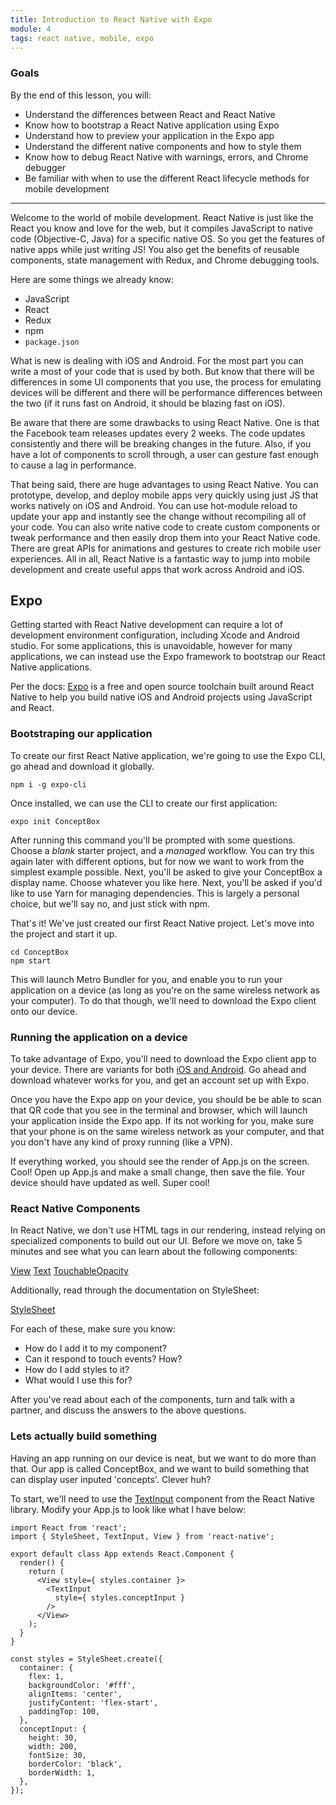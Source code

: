 ```yaml
---
title: Introduction to React Native with Expo
module: 4
tags: react native, mobile, expo
---
```


### Goals

By the end of this lesson, you will:

* Understand the differences between React and React Native
* Know how to bootstrap a React Native application using Expo
* Understand how to preview your application in the Expo app
* Understand the different native components and how to style them
* Know how to debug React Native with warnings, errors, and Chrome debugger
* Be familiar with when to use the different React lifecycle methods for mobile development

---

Welcome to the world of mobile development. React Native is just like the React you know and love for the web, but it compiles JavaScript to native code (Objective-C, Java) for a specific native OS. So you get the features of native apps while just writing JS! You also get the benefits of reusable components, state management with Redux, and Chrome debugging tools.

Here are some things we already know:

- JavaScript
- React
- Redux
- npm
- `package.json`

What is new is dealing with iOS and Android. For the most part you can write a most of your code that is used by both. But know that there will be differences in some UI components that you use, the process for emulating devices will be different and there will be performance differences between the two (if it runs fast on Android, it should be blazing fast on iOS).

Be aware that there are some drawbacks to using React Native. One is that the Facebook team releases updates every 2 weeks. The code updates consistently and there will be breaking changes in the future. Also, if you have a lot of components to scroll through, a user can gesture fast enough to cause a lag in performance.

That being said, there are huge advantages to using React Native. You can prototype, develop, and deploy mobile apps very quickly using just JS that works natively on iOS and Android. You can use hot-module reload to update your app and instantly see the change without recompiling all of your code. You can also write native code to create custom components or tweak performance and then easily drop them into your React Native code. There are great APIs for animations and gestures to create rich mobile user experiences. All in all, React Native is a fantastic way to jump into mobile development and create useful apps that work across Android and iOS.

## Expo

Getting started with React Native development can require a lot of development
environment configuration, including Xcode and Android studio. For some
applications, this is unavoidable, however for many applications, we can instead
use the Expo framework to bootstrap our React Native applications.

Per the docs: [Expo](https://expo.io/) is a free and open source toolchain 
built around React Native to help you build native iOS and Android projects 
using JavaScript and React.

### Bootstraping our application

To create our first React Native application, we're going to use the Expo CLI,
go ahead and download it globally.

`npm i -g expo-cli`

Once installed, we can use the CLI to create our first application:

`expo init ConceptBox`

After running this command you'll be prompted with some questions. Choose a
*blank* starter project, and a *managed* workflow. You can try this again later
with different options, but for now we want to work from the simplest example
possible. Next, you'll be asked to give your ConceptBox a display name.
Choose whatever you like here. Next, you'll be asked if you'd like to use Yarn
for managing dependencies. This is largely a personal choice, but we'll say no,
and just stick with npm.

That's it! We've just created our first React Native project. Let's move into
the project and start it up.

```
cd ConceptBox
npm start
```

This will launch Metro Bundler for you, and enable you to run your application
on a device (as long as you're on the same wireless network as your computer).
To do that though, we'll need to download the Expo client onto our device.

### Running the application on a device

To take advantage of Expo, you'll need to download the Expo client app to your
device. There are variants for both [iOS and Android](https://expo.io/tools#client).
Go ahead and download whatever works for you, and get an account set up with
Expo.

Once you have the Expo app on your device, you should be be able to scan that QR
code that you see in the terminal and browser, which will launch your
application inside the Expo app. If its not working for you, make sure that your
phone is on the same wireless network as your computer, and that you don't have
any kind of proxy running (like a VPN).

If everything worked, you should see the render of App.js on the screen. Cool!
Open up App.js and make a small change, then save the file. Your device should
have updated as well. Super cool!

### React Native Components

In React Native, we don't use HTML tags in our rendering, instead relying on
specialized components to build out our UI. Before we move on, take 5 minutes
and see what you can learn about the following components:

[View](https://facebook.github.io/react-native/docs/view)
[Text](https://facebook.github.io/react-native/docs/text)
[TouchableOpacity](https://facebook.github.io/react-native/docs/touchableopacity)

Additionally, read through the documentation on StyleSheet:

[StyleSheet](https://facebook.github.io/react-native/docs/stylesheet)

For each of these, make sure you know:
- How do I add it to my component?
- Can it respond to touch events? How?
- How do I add styles to it?
- What would I use this for?

After you've read about each of the components, turn and talk with a partner,
and discuss the answers to the above questions.

### Lets actually build something

Having an app running on our device is neat, but we want to do more than that.
Our app is called ConceptBox, and we want to build something that can display
user inputed 'concepts'. Clever huh?

To start, we'll need to use the
[TextInput](https://facebook.github.io/react-native/docs/textinput) component
from the React Native library. Modify your App.js to look like what I have
below:

```
import React from 'react';
import { StyleSheet, TextInput, View } from 'react-native';

export default class App extends React.Component {
  render() {
    return (
      <View style={ styles.container }>
        <TextInput
          style={ styles.conceptInput }
        />
      </View>
    );
  }
}

const styles = StyleSheet.create({
  container: {
    flex: 1,
    backgroundColor: '#fff',
    alignItems: 'center',
    justifyContent: 'flex-start',
    paddingTop: 100,
  },
  conceptInput: {
    height: 30,
    width: 200,
    fontSize: 30,
    borderColor: 'black',
    borderWidth: 1,
  },
});
```
